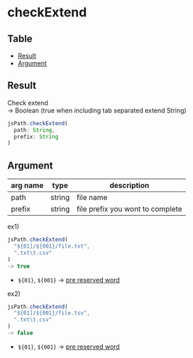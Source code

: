 # checkExtend


Table
-----------------

* [Result](#result)
* [Argument](#argument)


## Result

Check extend  
-> Boolean (true when including tab separated extend String)


```js.js
jsPath.checkExtend(  
  path: String,  
  prefix: String
)

```

## Argument

| arg name | type | description |
| -------- | -------- | -------- |
| path | string | file name |
| prefix | string | file prefix you wont to complete |


ex1) 

```js.js
jsPath.checkExtend(  
  "${01]/${001}/file.txt",  
  ".txt\t.csv"
)
-> true
```

- `${01}`, `${001}` -> [pre reserved word](https://github.com/puutaro/CommandClick/blob/master/md/developer/js_pre_reserved_word.md)


ex2) 

```js.js
jsPath.checkExtend(  
  "${01]/${001}/file.tsv",  
  ".txt\t.csv"
)
-> false

```

- `${01}`, `${001}` -> [pre reserved word](https://github.com/puutaro/CommandClick/blob/master/md/developer/js_pre_reserved_word.md)

